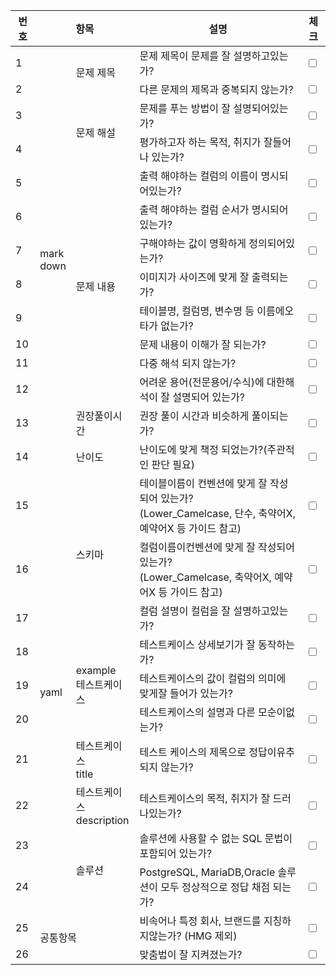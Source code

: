 <div>
    <table class="tg">
    <thead>
      <tr>
        <th class="tg-7jlg">번호</th>
        <th class="tg-7jlg" colspan="2">항목</th>
        <th class="tg-7jlg">설명</th>
        <th class="tg-7jlg">체크</th>
      </tr>
    </thead>
    <tbody>
      <tr>
        <td class="tg-9wq8">1</td>
        <td class="tg-9wq8" rowspan="14">mark<br>down</td>
        <td class="tg-9wq8" rowspan="2">문제 제목</td>
        <td class="tg-lboi">문제 제목이 문제를 잘 설명하고있는가?</td>
        <td class="tg-lboi" ><input type="checkbox"> </td>
      </tr>
      <tr>
        <td class="tg-9wq8">2</td>
        <td class="tg-lboi">다른 문제의 제목과 중복되지 않는가?</td>
        <td class="tg-lboi" ><input type="checkbox"></td>
      </tr>
      <tr>
        <td class="tg-9wq8">3</td>
        <td class="tg-9wq8" rowspan="2">문제 해설</td>
        <td class="tg-lboi">문제를 푸는 방법이 잘 설명되어있는가?</td>
        <td class="tg-lboi" ><input type="checkbox"></td>
      </tr>
      <tr>
        <td class="tg-nrix">4</td>
        <td class="tg-cly1">평가하고자 하는 목적, 취지가 잘들어나 있는가?</td>
        <td class="tg-cly1" ><input type="checkbox"></td>
      </tr>
      <tr>
        <td class="tg-nrix">5</td>
        <td class="tg-nrix" rowspan="8">문제 내용</td>
        <td class="tg-cly1">출력 해야하는 컬럼의 이름이 명시되어있는가?</td>
        <td class="tg-cly1" ><input type="checkbox"></td>
      </tr>
      <tr>
        <td class="tg-nrix">6</td>
        <td class="tg-cly1">출력 해야하는 컬럼 순서가 명시되어있는가?</td>
        <td class="tg-cly1" ><input type="checkbox"></td>
      </tr>
      <tr>
        <td class="tg-nrix">7</td>
        <td class="tg-cly1">구해야하는 값이 명확하게 정의되어있는가?</td>
        <td class="tg-cly1" ><input type="checkbox"></td>
      </tr>
      <tr>
        <td class="tg-nrix">8</td>
        <td class="tg-cly1">이미지가 사이즈에 맞게 잘 출력되는가?</td>
        <td class="tg-cly1" ><input type="checkbox"></td>
      </tr>
      <tr>
        <td class="tg-nrix">9</td>
        <td class="tg-cly1">테이블명, 컬럼명, 변수명 등 이름에오타가 없는가?</td>
        <td class="tg-cly1" ><input type="checkbox"></td>
      </tr>
      <tr>
        <td class="tg-nrix">10</td>
        <td class="tg-cly1">문제 내용이 이해가 잘 되는가?</td>
        <td class="tg-cly1" ><input type="checkbox"></td>
      </tr>
      <tr>
        <td class="tg-nrix">11</td>
        <td class="tg-cly1">다중 해석 되지 않는가?</td>
        <td class="tg-cly1" ><input type="checkbox"></td>
      </tr>
      <tr>
        <td class="tg-nrix">12</td>
        <td class="tg-cly1">어려운 용어(전문용어/수식)에 대한해석이 잘 설명되어 있는가?</td>
        <td class="tg-cly1" ><input type="checkbox"></td>
      </tr>
      <tr>
        <td class="tg-nrix">13</td>
        <td class="tg-nrix">권장풀이시간</td>
        <td class="tg-cly1">권장 풀이 시간과 비슷하게 풀이되는가?</td>
        <td class="tg-cly1" ><input type="checkbox"></td>
      </tr>
      <tr>
        <td class="tg-nrix">14</td>
        <td class="tg-nrix">난이도</td>
        <td class="tg-cly1">난이도에 맞게 책정 되었는가?(주관적인 판단 필요)</td>
        <td class="tg-cly1" ><input type="checkbox"></td>
      </tr>
      <tr>
        <td class="tg-nrix">15</td>
        <td class="tg-nrix" rowspan="10">yaml</td>
        <td class="tg-nrix" rowspan="3">스키마</td>
        <td class="tg-cly1">테이블이름이 컨벤션에 맞게 잘 작성되어 있는가?<br>(Lower_Camelcase, 단수, 축약어X, 예약어X 등 가이드 참고)</td>
        <td class="tg-cly1" ><input type="checkbox"></td>
      </tr>
      <tr>
        <td class="tg-nrix">16</td>
        <td class="tg-cly1">컬럼이름이컨벤션에 맞게 잘 작성되어 있는가?<br>(Lower_Camelcase, 축약어X, 예약어X 등 가이드 참고)</td>
        <td class="tg-cly1" ><input type="checkbox"></td>
      </tr>
      <tr>
        <td class="tg-nrix">17</td>
        <td class="tg-cly1">컬럼 설명이 컬럼을 잘 설명하고있는가?</td>
        <td class="tg-cly1" ><input type="checkbox"></td>
      </tr>
      <tr>
        <td class="tg-nrix">18</td>
        <td class="tg-nrix" rowspan="3">example<br>테스트케이스</td>
        <td class="tg-cly1">테스트케이스 상세보기가 잘 동작하는가?</td>
        <td class="tg-cly1" ><input type="checkbox"></td>
      </tr>
      <tr>
        <td class="tg-nrix">19</td>
        <td class="tg-cly1">테스트케이스의 값이 컬럼의 의미에 맞게잘 들어가 있는가?</td>
        <td class="tg-cly1" ><input type="checkbox"></td>
      </tr>
      <tr>
        <td class="tg-nrix">20</td>
        <td class="tg-cly1">테스트케이스의 설명과 다른 모순이없는가?</td>
        <td class="tg-cly1" ><input type="checkbox"></td>
      </tr>
      <tr>
        <td class="tg-nrix">21</td>
        <td class="tg-nrix">테스트케이스<br>title</td>
        <td class="tg-cly1">테스트 케이스의 제목으로 정답이유추되지 않는가?</td>
        <td class="tg-cly1" ><input type="checkbox"></td>
      </tr>
      <tr>
        <td class="tg-nrix">22</td>
        <td class="tg-nrix">테스트케이스<br>description</td>
        <td class="tg-cly1">테스트케이스의 목적, 취지가 잘 드러나있는가?</td>
        <td class="tg-cly1" ><input type="checkbox"></td>
      </tr>
      <tr>
        <td class="tg-nrix">23</td>
        <td class="tg-nrix" rowspan="2">솔루션</td>
        <td class="tg-cly1">솔루션에 사용할 수 없는 SQL 문법이포함되어 있는가?</td>
        <td class="tg-cly1" ><input type="checkbox"></td>
      </tr>
      <tr>
        <td class="tg-nrix">24</td>
        <td class="tg-cly1">PostgreSQL, MariaDB,Oracle 솔루션이 모두 정상적으로 정답 채점 되는가?</td>
        <td class="tg-cly1" ><input type="checkbox"></td>
      </tr>
      <tr>
        <td class="tg-nrix">25</td>
        <td class="tg-nrix" colspan="2" rowspan="2">공통항목</td>
        <td class="tg-cly1">비속어나 특정 회사, 브랜드를 지칭하지않는가? (HMG 제외)</td>
        <td class="tg-cly1" ><input type="checkbox"></td>
      </tr>
      <tr>
        <td class="tg-nrix">26</td>
        <td class="tg-cly1">맞춤법이 잘 지켜졌는가?</td>
        <td class="tg-cly1" ><input type="checkbox"></td>
      </tr>
    </tbody>
    </table>
</div>
